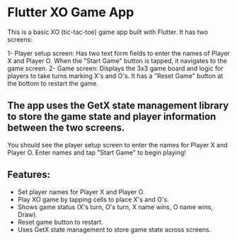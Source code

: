 # Flutter XO Game App

This is a basic XO (tic-tac-toe) game app built with Flutter. It has two screens:

1- Player setup screen: Has two text form fields to enter the names of Player X and Player O. When the "Start Game" button is tapped, it navigates to the game screen.
2- Game screen: Displays the 3x3 game board and logic for players to take turns marking X's and O's. It has a "Reset Game" button at the bottom to restart the game.

## The app uses the GetX state management library to store the game state and player information between the two screens.

You should see the player setup screen to enter the names for Player X and Player O. Enter names and tap "Start Game" to begin playing!

## Features:
- Set player names for Player X and Player O.
- Play XO game by tapping cells to place X's and O's.
- Shows game status (X's turn, O's turn, X name wins, O name wins, Draw).
- Reset game button to restart.
- Uses GetX state management to store game state across screens.
